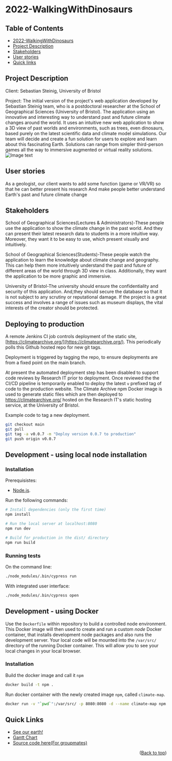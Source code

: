 <a name="readme-top"></a>

# 2022-WalkingWithDinosaurs
 
 ## Table of Contents
- [2022-WalkingWithDinosaurs](#2022-walkingwithdinosaurs)
- [Project Description](#project-description)
- [Stakeholders](#stakeholders)
- [User stories](#user-stories)
- [Quick links](#quick-links)

## Project Description

Client: Sebastian Steinig, University of Bristol

Project: The initial version of the project's web application developed by Sebastian Steinig team, who is a postdoctoral researcher at the School of Geographical Sciences (University of Bristol). The application using an innovative and interesting way to understand past and future climate changes around the world. It uses an intuitive new web application to show a 3D view of past worlds and environments, such as trees, even dinosaurs, based purely on the latest scientific data and climate model simulations. Our team will decide and create a fun solution for users to explore and learn about this fascinating Earth. Solutions can range from simpler third-person games all the way to immersive augmented or virtual reality solutions.
![Image text](https://github.com/spe-uob/2022-WalkingWithDinosaurs/blob/main/images/Earth.PNG)


## User stories

As a geologist, our client wants to add some function (game or VR/VR) so that he can better present his research And make people better understand Earth's past and future climate change


## Stakeholders

School of Geographical Sciences(Lectures & Administrators)-These people use the application to show the climate change in the past world. And they can present their latest research data to students in a more intuitive way. Moreover, they want it to be easy to use, which present visually and intuitively.

School of Geographical Sciences(Students)-These people watch the application to learn the knowledge about climate change and geography. This can help them more intuitively understand the past and future of different areas of the world through 3D view in class. Additionally, they want the application to be more graphic and immersive.

University of Bristol-The university should ensure the confidentiality and security of this application. And,they should secure the database so that it is not subject to any scrutiny or reputational damage. If the project is a great success and involves a range of issues such as museum displays, the vital interests of the creator should be protected.

## Deploying to production

A remote Jenkins CI job controls deployment of the static site, [https://climatearchive.org/](https://climatearchive.org/). This periodically polls this Github hosted repo for new git tags.

Deployment is triggered by tagging the repo, to ensure deployments are from a fixed point on the main branch.

At present the automated deployment step has been disabled to support code reviews by Research IT prior to deployment. Once reviewed the the CI/CD pipeline is temporarily enabled to deploy the latest `v` prefixed tag of code to the production website. The Climate Archive npm Docker image is used to generate static files which are then deployed to https://climatearchive.org/ hosted on the Research IT's static hosting service, at the University of Bristol.

Example code to tag a new deployment.

```bash
git checkout main
git pull
git tag -a v0.0.7 -m "Deploy version 0.0.7 to production"
git push origin v0.0.7
```

## Development - using local node installation

### Installation

Prerequisistes:

* [Node.js](https://nodejs.org/en/download/).

Run the following commands:

``` bash
# Install dependencies (only the first time)
npm install

# Run the local server at localhost:8080
npm run dev

# Build for production in the dist/ directory
npm run build
```

### Running tests

On the command line:
``` bash
./node_modules/.bin/cypress run
```

With integrated user interface:
``` bash
./node_modules/.bin/cypress open
```

## Development - using Docker

Use the `Dockerfile` within repository to build a controlled node environment. This Docker image will then used to create and run a custom *node* Docker container, that installs development node packages and also runs the development server. Your local code will be mounted into the `/var/src/` directory of the running Docker container. This will allow you to see your local changes in your local browser.

### Installation

Build the docker image and call it `npm`
``` bash
docker build -t npm .
```

Run docker container with the newly created image `npm`, called `climate-map`. 
``` bash
docker run -v "`pwd`":/var/src/ -p 8080:8080 -d --name climate-map npm
```
    


## Quick Links

* [See our earth!](https://climatearchive.org)
* <a href="https://uob-my.sharepoint.com/:x:/g/personal/kl19661_bristol_ac_uk/EZDsRUPHkDhGjEEnc4nKxrkB0ju_A4ZkYsIewN9azT-Y3A">Gantt Chart</a>
* [Source code here(For groupmates)](https://github.com/sebsteinig/climate-archive)

<p align="right">(<a href="#readme-top">Back to top</a>)</p>
